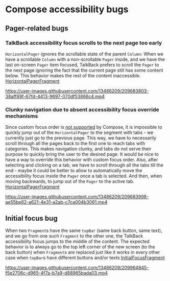 # Compose accessibility bugs

## Pager-related bugs

### TalkBack accessibility focus scrolls to the next page too early

`HorizontalPager` ignores the scrollable state of the parent `Column`:
When we have a scrollable `Column` with a non-scrollable `Pager` inside, and we have the last on-screen `Pager` item focused, 
TalkBack prefers to scroll the `Pager` to the next page ignoring the fact that the current page still has some content below.
This behavior makes the rest of the content inaccessible.
[HorizontalPagerFragment](app/src/main/java/com/example/composea11ybugs/screen/HorizontalPagerFragment.kt)

https://user-images.githubusercontent.com/13486209/209683803-38aff89f-67fd-4413-9697-070df53866c4.mp4

### Clunky navigation due to absent accessibility focus override mechanisms

Since custom focus order is [not supported](https://issuetracker.google.com/issues/186443263) by Compose,
it is impossible to quickly jump out of the `HorizontalPager` to the segment with tabs - we currently just go to the previous page.
This way, we have to necessarily scroll through all the pages back to the first one to reach tabs with categories.
This makes navigation clunky, and tabs do not serve their purpose to quickly bring the user to the desired page. It would be nice to have a way
to override this behavior with custom focus order.
Also, after selecting and clicking on a tab, we have to scroll through all the tabs till the end - maybe it could be better to allow
to automatically move the accessibility focus inside the `Pager` once a tab is selected. And then, when moving backwards, to jump out of the `Pager`
to the active tab.
[HorizontalPagerFragment](app/src/main/java/com/example/composea11ybugs/screen/HorizontalPagerFragment.kt)

https://user-images.githubusercontent.com/13486209/209683998-ae55be82-a621-4e31-a2ab-c7ca004b3061.mp4

## Initial focus bug

When two `Fragment`s have the same `topBar` (same back button, same text), and we go from one such `Fragment` to the other one, the TalkBack accessibility focus jumps to the middle of the content. The expected behavior is to always go to the top left corner of the new screen (to the back button) when `Fragment`s are replaced just like it works in every other case when `topBar`s have different buttons and/or texts
[InitialFocusFragment](app/src/main/java/com/example/composea11ybugs/screen/InitialFocusFragment.kt)

https://user-images.githubusercontent.com/13486209/209964845-f5e2706c-d965-4f7a-b7a9-d88965bada03.mp4
